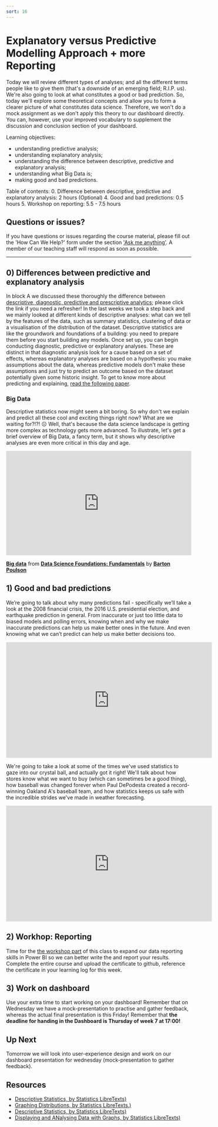 ```yaml
---
sort: 16
---
```

# Explanatory versus Predictive Modelling Approach + more Reporting
Today we will review different types of analyses; and all the different terms people like to give them (that's a downside of an emerging field; R.I.P. us). We're also going to look at what constitutes a good or bad prediction. So, today we'll explore some theoretical concepts and allow you to form a clearer picture of what constitutes data science. Therefore, we won't do a mock assignment as we don't apply this theory to our dashboard directly. You can, however, use your improved vocabulary to supplement the discussion and conclusion section of your dashboard.

Learning objectives:
- understanding predictive analysis;
- understanding explanatory analysis;
- understanding the difference between descriptive, predictive and explanatory analysis;
- understanding what Big Data is;
- making good and bad predictions.

Table of contents:
0. Difference between descriptive, predictive and explanatory analysis: 2 hours (Optional)
4. Good and bad predictions: 0.5 hours
5. Workshop on reporting: 5.5 - 7.5 hours

## Questions or issues?

If you have questions or issues regarding the course material, please fill out the 'How Can We Help?' form under the section ['Ask me anything'](https://adsai.buas.nl/Contact%20Us/). A member of our teaching staff will respond as soon as possible.

***



## 0) Differences between predictive and explanatory  analysis
In block A we discussed these thoroughly the difference between [descriptive, diagnostic, predictive and prescriptive analytics](https://adsai.buas.nl/Study%20Content/Artificial%20Intelligence/Week2Day2.html#2-data-analysis-methods); please click the link if you need a refresher! In the last weeks we took a step back and we mainly looked at different kinds of descriptive analyses: what can we tell by the features of the data, such as summary statistics, clustering of data or a visualisation of the distribution of the dataset. Descriptive statistics are like the groundwork and foundations of a building: you need to prepare them before you start building any models. Once set up, you can begin conducting diagnostic, predictive or explanatory analyses. These are distinct in that diagnostic analysis look for a cause based on a set of effects, whereas explanatory analyses are based on a hypothesis: you make assumptions about the data, whereas predictive models don't make these assumptions and just try to predict an outcome based on the dataset potentially given some historic insight. 
To get to know more about predicting and explaining, [read the following paper](https://github.com/BredaUniversityADSAI/ADS-AI/raw/3489e4a73b8e11c1ac3daaae934301a8af06b629/docs/Study%20Content/DataScience/assets/To%20Explain%20or%20to%20Predict%20-%20Galit%20Shmueli.pdf).

### Big Data
Descriptive statistics now might seem a bit boring. So why don't we explain and predict all these cool and exciting things right now? What are we waiting for?!?! ☹
Well, that's because the data science landscape is getting more complex as technology gets more advanced. To illustrate, let's get a brief overview of Big Data, a fancy term, but it shows why descriptive analyses are even more critical in this day and age.


<div style="position:relative;height:0;padding-bottom:56.25%"><iframe width="640" height="360" src="https://www.linkedin.com/learning/embed/data-science-foundations-fundamentals-5/big-data?autoplay=false&claim=AQF-BJG7Kax9WQAAAXvlBuLRIClm1ZdJ22TjeRmRyjqDu7NK1mpjoTRV81GXryE7AORDz9-63gi_Es6M4Di1UgU0Z5iv4xeFh2w4z3qy1NxwXBFwci39Gn1HwCymhUWJW4wwZ3qUrJw755W9OAqiDTby9yosbbd2lLgALRtUkCxnOGIoVmP23AiXJqmpzXFX0rZ7lcIPTzxyf01gxIEsKLUQPkLiMEfjmzQsP0jWB4fv5cxJPrQxdsjK4zfmKti3Q9ymDUvsCsznHIFeqQFzaxEUeNkuF7w3PNNVTkdXfoRUMCD3MK9MPd-KiAqRDl-rggxoZhHAxwDIwTWpMtDAc-bmGQhWjwCv_Fe5m9uCsA_vH8gpfFi5a7EE5SWq_GZTar2XMW5cr8RzpZBscaBUR7hE5VH8G-AzO8BxH6JO8HUMq0ggAu2GmimjlsOUX_G6SVZda4MOtwn4t5O7DPxHxr4NQcA9YMJwNTZIxk2SDAEy4eOKVdzOnaFfLqkgBXpOoqofMNdQy4fDqcKRt_ZQYaagVc2spdfQ3yyPMABoqQjAbqFX2YqlJL3o3iaUqn6Ze-XrnZyukh1-wLMDJIPHyNYuRFz7v2YLyJLwy6a7D_KvYdH7OvoWk13RrKYS4kKXovEVnY94yydshoTdM-UDpsrzmmghSBuX4WcdEo0bNy8pvtBU6kO-26gF8JH55Xbv-IcFislFB9QYH5WTXXJEKQCPx-QTErgDRoW2fQt53QtxcAU2lpM&lipi=urn%3Ali%3Apage%3Ad_learning_content%3BSCPTBzegQOyjsVwJnSM5%2Bg%3D%3D&licu" mozallowfullscreen="true" webkitallowfullscreen="true" allowfullscreen="true" frameborder="0" style="position:absolute;width:100%;height:100%;left:0"></iframe></div><p><strong><a href="https://www.linkedin.com/learning/data-science-foundations-fundamentals-5/big-data?trk=embed_lil">Big data</a></strong> from <strong><a href="https://www.linkedin.com/learning/data-science-foundations-fundamentals-5?trk=embed_lil">Data Science Foundations: Fundamentals</a></strong> by <strong><a href="https://www.linkedin.com/learning/instructors/barton-poulson?trk=embed_lil">Barton Poulson</a></strong></p>


## 1) Good and bad predictions
We’re going to talk about why many predictions fail - specifically we’ll take a look at the 2008 financial crisis, the 2016 U.S. presidential election, and earthquake prediction in general. From inaccurate or just too little data to biased models and polling errors, knowing when and why we make inaccurate predictions can help us make better ones in the future. And even knowing what we can’t predict can help us make better decisions too.
<iframe width="560" height="315" src="https://www.youtube.com/embed/5l60dMUhY5o" title="YouTube video player" frameborder="0" allow="accelerometer; autoplay; clipboard-write; encrypted-media; gyroscope; picture-in-picture" allowfullscreen></iframe>

We're going to take a look at some of the times we've used statistics to gaze into our crystal ball, and actually got it right! We'll talk about how stores know what we want to buy (which can sometimes be a good thing), how baseball was changed forever when Paul DePodesta created a record-winning Oakland A's baseball team, and how statistics keeps us safe with the incredible strides we've made in weather forecasting.
<iframe width="560" height="315" src="https://www.youtube.com/embed/uJFdLKkuYc4" title="YouTube video player" frameborder="0" allow="accelerometer; autoplay; clipboard-write; encrypted-media; gyroscope; picture-in-picture" allowfullscreen></iframe>

## 2) Workhop: Reporting
Time for the [the workshop part](https://app.datacamp.com/learn/courses/report-design-in-power-bi) of this class to expand our data reporting skills in Power BI so we can better write the and report your results. Complete the entire course and upload the certificate to github, reference the certificate in your learning log for this week.


## 3) Work on dashboard
Use your extra time to start working on your dashboard! Remember that on Wednesday we have a mock-presentation to practise and gather feedback, whereas the actual final presentation is this Friday! Remember that **the deadline for handing in the Dashboard is Thursday of week 7 at 17:00!**

## Up Next
Tomorrow we will look into user-experience design and work on our dashboard presentation for wednesday (mock-presentation to gather feedback).

## Resources
- [Descriptive Statistics, by Statistics LibreTexts)](https://statics.teams.cdn.office.net/evergreen-assets/safelinks/1/atp-safelinks.html?url=https%3A%2F%2Fstats.libretexts.org%2FBookshelves%2FIntroductory_Statistics%2FBook%253A_Introductory_Statistics_(OpenStax)%2F02%253A_Descriptive_Statistics)
- [Graphing Distributions, by Statistics LibreTexts.)](https://statics.teams.cdn.office.net/evergreen-assets/safelinks/1/atp-safelinks.html?url=https%3A%2F%2Fstats.libretexts.org%2FBookshelves%2FIntroductory_Statistics%2FBook%253A_Introductory_Statistics_(Lane)%2F02%253A_Graphing_Distributions)
-  [Descriptive Statistics, by Statistics LibreTexts)](https://statics.teams.cdn.office.net/evergreen-assets/safelinks/1/atp-safelinks.html?url=https%3A%2F%2Fstats.libretexts.org%2FBookshelves%2FIntroductory_Statistics%2FBook%253A_Introductory_Statistics_(Shafer_and_Zhang)%2F02%253A_Descriptive_Statistics)
 - [Displaying and ANalysing Data with Graphs, by Statistics LibreTexts)](https://statics.teams.cdn.office.net/evergreen-assets/safelinks/1/atp-safelinks.html?url=https%3A%2F%2Fstats.libretexts.org%2FBookshelves%2FIntroductory_Statistics%2FBook%253A_Inferential_Statistics_and_Probability_-_A_Holistic_Approach_(Geraghty)%2F02%253A_Displaying_and_Analyzing_Data_with_Graphs)
